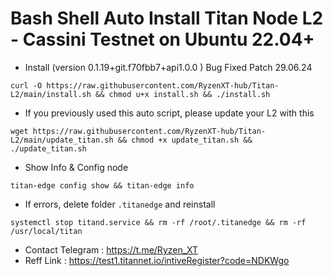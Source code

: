 # Bash Shell Auto Install Titan Node L2 - Cassini Testnet on Ubuntu 22.04+
- Install (version 0.1.19+git.f70fbb7+api1.0.0 ) Bug Fixed Patch  29.06.24 
```
curl -O https://raw.githubusercontent.com/RyzenXT-hub/Titan-L2/main/install.sh && chmod u+x install.sh && ./install.sh
```
- If you previously used this auto script, please update your L2 with this
```
wget https://raw.githubusercontent.com/RyzenXT-hub/Titan-L2/main/update_titan.sh && chmod +x update_titan.sh && ./update_titan.sh
```
- Show Info & Config node
```
titan-edge config show && titan-edge info
```
- If errors, delete folder `.titanedge` and reinstall
```
systemctl stop titand.service && rm -rf /root/.titanedge && rm -rf /usr/local/titan
```



- Contact Telegram : https://t.me/Ryzen_XT
- Reff Link : https://test1.titannet.io/intiveRegister?code=NDKWgo
